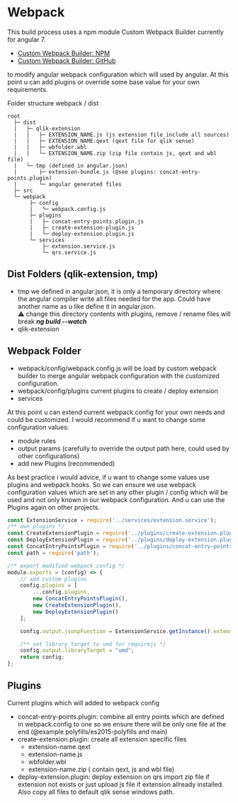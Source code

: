 # Webpack

This build process uses a npm module Custom Webpack Builder currently for angular 7.

* [Custom Webpack Builder: NPM](https://www.npmjs.com/package/@angular-builders/custom-webpack)
* [Custom Webpack Builder: GitHub](https://github.com/meltedspark/angular-builders/tree/master/packages/custom-webpack)

to modify angular webpack configuration which will used by angular. At this point u can add plugins or override some base value for your own requirements.

Folder structure webpack / dist

```text
root
  ├─ dist
  |   ├─ qlik-extension
  |   |   ├─ EXTENSION_NAME.js (js extension file include all sources)
  |   |   ├─ EXTENSION_NAME.qext (qext file for qlik sense)
  |   |   ├─ wbfolder.wbl
  |   |   └─ EXTENSION_NAME.zip (zip file contain js, qext and wbl file)
  |   └─ tmp (defined in angular.json)
  |       ├─ extension-bundle.js (@see plugins: concat-entry-points.plugin)
  |       └─ angular generated files  
  ├─ src
  └─ webpack
       ├─ config
       |   └─ webpack.config.js
       ├─ plugins
       |   ├─ concat-entry-points.plugin.js
       |   ├─ create-extension-plugin.js
       |   └─ deploy-extension.plugin.js
       └─ services
           ├─ extension.service.js
           └─ qrs.service.js
```

## Dist Folders (qlik-extension, tmp)

* tmp we defined in angular.json, it is only a temporary directory where the angular compiler write all files needed for the app. Could have another name as u like define it in angular.json.  
:warning: change this directory contents with plugins, remove / rename files will break __*ng build --watch*__
* qlik-extension
  
## Webpack Folder

* webpack/config/webpack.config.js will be load by custom webpack builder to merge angular webpack configuration with the customized configuration.
* webpack/config/plugins current plugins to create / deploy extension
* services

At this point u can extend current webpack.config for your own needs and could be customized. I would recommend if u want to change some configuration values:

* module rules
* output params (carefully to override the output path here, could used by other configurations)
* add new Plugins (recommended)

As best practice i would advice, if u want to change some values use plugins and webpack hooks. So we can ensure we use webpack configuration values which are set in any other plugin / config which will be used and not only known in our webpack configuration. And u can use the Plugins again on other projects.

```js
const ExtensionService = require('../services/extension.service');
/** own plugins */
const CreateExtensionPlugin = require('../plugins/create-extension.plugin');
const DeployExtensionPlugin = require('../plugins/deploy-extension.plugin');
const ConcatEntryPointsPlugin = require('../plugins/concat-entry-points.plugin');
const path = require('path');

/** export modified webpack config */
module.exports = (config) => {
    // add custom plugins
    config.plugins = [
        ...config.plugins,
        new ConcatEntryPointsPlugin(),
        new CreateExtensionPlugin(),
        new DeployExtensionPlugin()
    ];

    config.output.jsonpFunction = ExtensionService.getInstance().extensionName;

    /** set library target to umd for requirejs */
    config.output.libraryTarget = "umd";
    return config;
};
```

## Plugins

Current plugins which will added to webpack config

* concat-entry-points.plugin: combine all entry points which are defined in webpack.config to one so we ensure there will be only one file at the end (@example polyfills/es2015-polyfills and main)
* create-extension.plugin: create all extension specific files
  * extension-name.qext
  * extension-name.js
  * wbfolder.wbl
  * extension-name.zip ( contain qext, js and wbl file)
* deploy-extension.plugin: deploy extension on qrs import zip file if extension not exists or just upload js file if extension allready installed. Also copy all files to default qlik sense windows path.